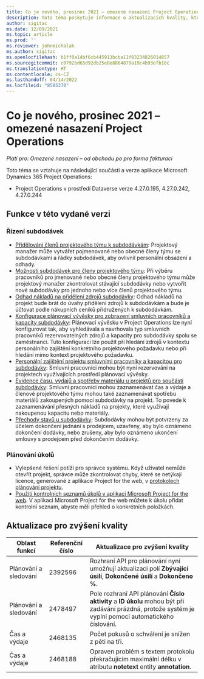 ```yaml
---
title: Co je nového, prosinec 2021 – omezené nasazení Project Operations
description: Toto téma poskytuje informace o aktualizacích kvality, které jsou k dispozici ve verzi Project Operations z prosince 2021 pro omezené nasazení.
author: sigitac
ms.date: 12/09/2021
ms.topic: article
ms.prod: ''
ms.reviewer: johnmichalak
ms.author: sigitac
ms.openlocfilehash: b1ff0a14bf6cb445913bcba11f83234826014857
ms.sourcegitcommit: c0792bd65d92db25e0e8864879a19c4b93efb10c
ms.translationtype: HT
ms.contentlocale: cs-CZ
ms.lasthandoff: 04/14/2022
ms.locfileid: "8585370"
---
```

# <a name="whats-new-december-2021---project-operations-lite-deployment"></a>Co je nového, prosinec 2021 – omezené nasazení Project Operations

_Platí pro: Omezené nasazení – od obchodu po pro forma fakturaci_

Toto téma se vztahuje na následující součásti a verze aplikace Microsoft Dynamics 365 Project Operations:

- Project Operations v prostředí Dataverse verze 4.27.0.195, 4.27.0.242, 4.27.0.244


## <a name="features-included-in-this-release"></a>Funkce v této vydané verzi

### <a name="subcontract-management"></a>Řízení subdodávek 

- [Přidělování členů projektového týmu k subdodávkám](../subcontracting/subcontracting-project-team-members.md): Projektový manažer může vytvářet pojmenované nebo obecné členy týmu se subdodávkami a řádky subdodávek, aby ovlivnil personální obsazení a odhady.
- [Možnosti subdodávek pro členy projektového týmu](../subcontracting/subcon-options.md): Při výběru pracovníků pro jmenované nebo obecné členy projektového týmu může projektový manažer zkontrolovat stávající subdodávky nebo vytvořit nové subdodávky pro jednoho nebo více členů projektového týmu. 
- [Odhad nákladů na přidělení zdrojů subdodávky](../subcontracting/costing-subcon-ra.md): Odhad nákladů na projekt bude brát do úvahy přidělení zdrojů k subdodávkám a bude je účtovat podle nákupních ceníků přidružených k subdodávkám. 
- [Konfigurace plánovací vývěsky pro zobrazení smluvních pracovníků a kapacity subdodávky](../subcontracting/configure-sb-subcon.md): Plánovací vývěsku v Project Operations lze nyní konfigurovat tak, aby vyhledávala a navrhovala typ smluvních pracovníků rezervovatelných zdrojů a kapacity pro subdodávky spolu se zaměstnanci. Tuto konfiguraci lze použít při hledání zdrojů v kontextu personálního zajištění konkrétního projektového požadavku nebo při hledání mimo kontext projektového požadavku.
- [Personální zajištění projektu smluvními pracovníky a kapacitou pro subdodávky](../subcontracting/staffing-cw.md): Smluvní pracovníci mohou být nyní rezervováni na projektech využívajících prostředí plánovací vývěsky.
- [Evidence času, výdajů a spotřeby materiálu u projektů pro součásti subdodávky](../subcontracting/recording-subcon-actuals.md): Smluvní pracovníci mohou zaznamenávat čas a výdaje a členové projektového týmu mohou také zaznamenávat spotřebu materiálů zakoupených pomocí subdodávky na projekt. To povede k zaznamenávání přesných nákladů na projekty, které využívají nakoupenou kapacitu nebo materiály.
- [Přechody stavů u subdodávky](../subcontracting/subcon-states.md): Subdodávky mohou být potvrzeny za účelem dokončení jednání s prodejcem, uzavřeny, aby bylo oznámeno dokončení dodávky, nebo zrušeny, aby bylo oznámeno ukončení smlouvy s prodejcem před dokončením dodávky.

### <a name="task-planning"></a>Plánování úkolů
- Vylepšené řešení potíží pro správce systému. Když uživatel nemůže otevřít projekt, správce může zkontrolovat chyby, které se netýkají licence, generované z aplikace Project for the web, v [protokolech plánování projektu](../../project-management/schedule-api-logs.md).
- [Použití kontrolních seznamů úkolů v aplikaci Microsoft Project for the web](https://support.microsoft.com/en-us/office/use-task-checklists-in-microsoft-project-for-the-web-c69bcf73-5c75-4ad3-9893-6d6f92360e9c). V aplikaci Microsoft Project for the web můžete k úkolu přidat kontrolní seznam, abyste měli přehled o konkrétních položkách.

## <a name="quality-updates"></a>Aktualizace pro zvýšení kvality

| **Oblast funkcí** | **Referenční číslo** | **Aktualizace pro zvýšení kvality** |
| --- | --- | --- |
| Plánování a sledování | 2392596 | Rozhraní API pro plánování nyní umožňují aktualizaci polí **Zbývající úsilí**, **Dokončené úsilí** a **Dokončeno %**. |
| Plánování a sledování | 2478497 | Pole rozhraní API plánování **Číslo aktivity** a **ID úkolu** mohou být při zadávání prázdná, protože systém je vyplní pomocí automatického číslování.|
| Čas a výdaje | 2468135 | Počet pokusů o schválení je snížen z pěti na tři. |
| Čas a výdaje | 2468188 | Opraven problém s textem protokolu překračujícím maximální délku v atributu **notetext** entity **annotation**. |
